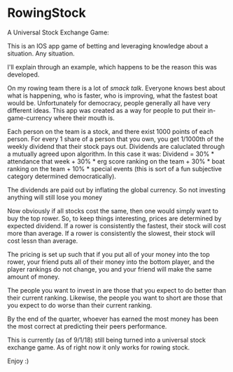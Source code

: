 # RowingStock
A Universal Stock Exchange Game:

This is an IOS app game of betting and leveraging knowledge about a situation. Any situation.

I'll explain through an example, which happens to be the reason this was developed.


On my rowing team there is a lot of *smack talk*. Everyone knows best about what is happening, who is faster,
who is improving, what the fastest boat would be. Unfortunately for democracy, people generally all have very
different ideas. This app was created as a way for people to put their in-game-currency where their mouth is.

Each person on the team is a stock, and there exist 1000 points of each person.
For every 1 share of a person that you own, you get 1/1000th of the weekly dividend that their stock pays out.
Dividends are caluclated through a mutually agreed upon algorithm. In this case it was:
Dividend = 30% * attendance that week + 30% * erg score ranking on the team + 30% * boat ranking on the team 
            + 10% * special events (this is sort of a fun subjective category determined democratically).

The dividends are paid out by inflating the global currency. 
So not investing anything will still lose you money

Now obviously if all stocks cost the same, then one would simply want to buy the top rower. 
So, to keep things interesting, prices are determined by expected dividend. 
If a rower is consistently the fastest, their stock will cost more than average.
If a rower is consistently the slowest, their stock will cost lessn than average.

The pricing is set up such that if you put all of your money into the top rower, your friend puts all of 
their money into the bottom player, and the player rankings do not change, you and your friend will make
the same amount of money.

The people you want to invest in are those that you expect to do better than their current ranking.
Likewise, the people you want to short are those that you expect to do worse than their current ranking.

By the end of the quarter, whoever has earned the most money has been the most correct at predicting their
peers performance. 


This is currently (as of 9/1/18) still being turned into a universal stock exchange game. 
As of right now it only works for rowing stock.

Enjoy :)

